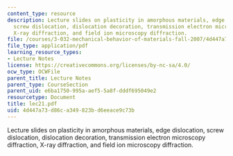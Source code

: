 ```yaml
---
content_type: resource
description: Lecture slides on plasticity in amorphous materials, edge dislocation,
  screw dislocation, dislocation decoration, transmission electron microscopy diffraction,
  X-ray diffraction, and field ion microscopy diffraction.
file: /courses/3-032-mechanical-behavior-of-materials-fall-2007/4d447a73d86ca349823bd6eeace9c73b_lec21.pdf
file_type: application/pdf
learning_resource_types:
- Lecture Notes
license: https://creativecommons.org/licenses/by-nc-sa/4.0/
ocw_type: OCWFile
parent_title: Lecture Notes
parent_type: CourseSection
parent_uid: e6ba1750-995a-aef5-5a8f-dddf695049e2
resourcetype: Document
title: lec21.pdf
uid: 4d447a73-d86c-a349-823b-d6eeace9c73b
---
```

Lecture slides on plasticity in amorphous materials, edge dislocation, screw dislocation, dislocation decoration, transmission electron microscopy diffraction, X-ray diffraction, and field ion microscopy diffraction.